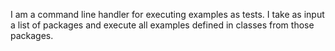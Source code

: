 I am a command line handler for executing examples as tests. I take as input a list of packages and execute all examples defined in classes from  those packages.